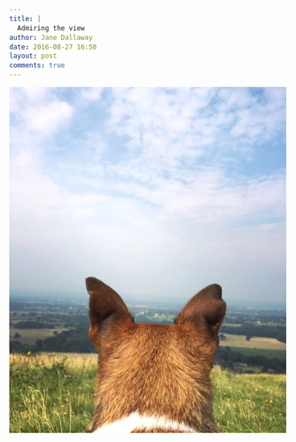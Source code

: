 ```yaml
---
title: |
  Admiring the view
author: Jane Dallaway
date: 2016-08-27 16:50
layout: post
comments: true
---
```


<div><a href="/media/tp_IMG_1667.JPG"><img src="/media/tp_thumb_IMG_1667.JPG" width="500" height="625"/></a></div>



  

      